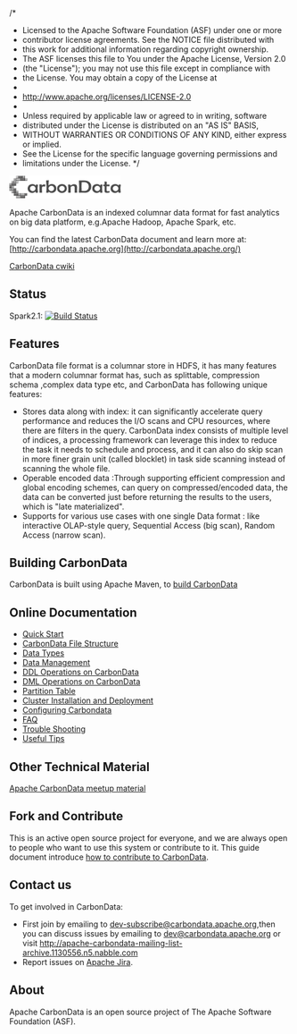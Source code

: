 /*
 * Licensed to the Apache Software Foundation (ASF) under one or more
 * contributor license agreements.  See the NOTICE file distributed with
 * this work for additional information regarding copyright ownership.
 * The ASF licenses this file to You under the Apache License, Version 2.0
 * (the "License"); you may not use this file except in compliance with
 * the License.  You may obtain a copy of the License at
 *
 *    http://www.apache.org/licenses/LICENSE-2.0
 *
 * Unless required by applicable law or agreed to in writing, software
 * distributed under the License is distributed on an "AS IS" BASIS,
 * WITHOUT WARRANTIES OR CONDITIONS OF ANY KIND, either express or implied.
 * See the License for the specific language governing permissions and
 * limitations under the License.
 */

<img src="/docs/images/CarbonData_logo.png" width="200" height="40">

Apache CarbonData is an indexed columnar data format for fast analytics on big data platform, e.g.Apache Hadoop, Apache Spark, etc.

You can find the latest CarbonData document and learn more at:
[http://carbondata.apache.org](http://carbondata.apache.org/)

[CarbonData cwiki](https://cwiki.apache.org/confluence/display/CARBONDATA/)

## Status
Spark2.1:
[![Build Status](https://builds.apache.org/buildStatus/icon?job=carbondata-master-spark-2.1)](https://builds.apache.org/view/A-D/view/CarbonData/job/carbondata-master-spark-2.1/badge/icon)

## Features
CarbonData file format is a columnar store in HDFS, it has many features that a modern columnar format has, such as splittable, compression schema ,complex data type etc, and CarbonData has following unique features:
* Stores data along with index: it can significantly accelerate query performance and reduces the I/O scans and CPU resources, where there are filters in the query.  CarbonData index consists of multiple level of indices, a processing framework can leverage this index to reduce the task it needs to schedule and process, and it can also do skip scan in more finer grain unit (called blocklet) in task side scanning instead of scanning the whole file. 
* Operable encoded data :Through supporting efficient compression and global encoding schemes, can query on compressed/encoded data, the data can be converted just before returning the results to the users, which is "late materialized". 
* Supports for various use cases with one single Data format : like interactive OLAP-style query, Sequential Access (big scan), Random Access (narrow scan). 

## Building CarbonData
CarbonData is built using Apache Maven, to [build CarbonData](https://github.com/apache/carbondata/blob/master/build)

## Online Documentation
* [Quick Start](https://github.com/apache/carbondata/blob/master/docs/quick-start-guide.md)
* [CarbonData File Structure](https://github.com/apache/carbondata/blob/master/docs/file-structure-of-carbondata.md)
* [Data Types](https://github.com/apache/carbondata/blob/master/docs/supported-data-types-in-carbondata.md)
* [Data Management](https://github.com/apache/carbondata/blob/master/docs/data-management.md)
* [DDL Operations on CarbonData](https://github.com/apache/carbondata/blob/master/docs/ddl-operation-on-carbondata.md) 
* [DML Operations on CarbonData](https://github.com/apache/carbondata/blob/master/docs/dml-operation-on-carbondata.md)  
* [Partition Table](https://github.com/apache/carbondata/blob/master/docs/partition-guide.md)
* [Cluster Installation and Deployment](https://github.com/apache/carbondata/blob/master/docs/installation-guide.md)
* [Configuring Carbondata](https://github.com/apache/carbondata/blob/master/docs/configuration-parameters.md)
* [FAQ](https://github.com/apache/carbondata/blob/master/docs/faq.md)
* [Trouble Shooting](https://github.com/apache/carbondata/blob/master/docs/troubleshooting.md)
* [Useful Tips](https://github.com/apache/carbondata/blob/master/docs/useful-tips-on-carbondata.md)

## Other Technical Material
[Apache CarbonData meetup material](https://cwiki.apache.org/confluence/pages/viewpage.action?pageId=66850609)

## Fork and Contribute
This is an active open source project for everyone, and we are always open to people who want to use this system or contribute to it. 
This guide document introduce [how to contribute to CarbonData](https://github.com/apache/carbondata/blob/master/docs/How-to-contribute-to-Apache-CarbonData.md).

## Contact us
To get involved in CarbonData:

* First join by emailing to [dev-subscribe@carbondata.apache.org](mailto:dev-subscribe@carbondata.apache.org),then you can discuss issues by emailing to [dev@carbondata.apache.org](mailto:dev@carbondata.apache.org) or visit http://apache-carbondata-mailing-list-archive.1130556.n5.nabble.com
* Report issues on [Apache Jira](https://issues.apache.org/jira/browse/CARBONDATA).

## About
Apache CarbonData is an open source project of The Apache Software Foundation (ASF).


